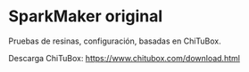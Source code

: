 # SparkMaker original
Pruebas de resinas, configuración, basadas en ChiTuBox.

Descarga ChiTuBox:
https://www.chitubox.com/download.html
